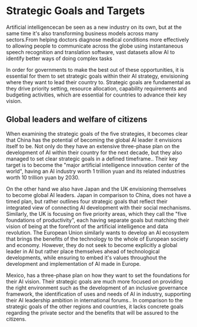 # Strategic Goals and Targets

Artificial intelligencecan be seen as a new industry on its own, but at the same time it's also transforming business models across many sectors.From helping doctors diagnose medical conditions more effectively to allowing people to communicate across the globe using instantaneous speech recognition and translation software, vast datasets allow AI to identify better ways of doing complex tasks

In order for governments to make the best out of these opportunities, it is essential for them to set strategic goals within their AI strategy, envisioning where they want to lead their country to. Strategic goals are fundamental as they drive priority setting, resource allocation, capability requirements and budgeting activities, which are essential for countries to advance their key vision.

## Global leaders and welfare of citizens

When examining the strategic goals of the five strategies, it becomes clear that China has the potential of becoming the global AI leader it envisions itself to be. Not only do they have an extensive three-phase plan on the development of AI within their country for the next decade, but they also managed to set clear strategic goals in a defined timeframe.. Their key target is to become the "major artificial intelligence innovation center of the world", having an AI industry worth 1 trillion yuan and its related industries worth 10 trillion yuan by 2030.

On the other hand we also have Japan and the UK envisioning themselves to become global AI leaders. Japan in comparison to China, does not have a timed plan, but rather outlines four strategic goals that reflect their integrated view of connecting AI development with their social mechanisms. Similarly, the UK is focusing on five priority areas, which they call the "five foundations of productivity", each having separate goals but matching their vision of being at the forefront of the artificial intelligence and data revolution. The European Union similarly wants to develop an AI ecosystem that brings the benefits of the technology to the whole of European society and economy. However, they do not seek to become explicitly a global leader in AI but rather place themselves ahead of technological developments, while ensuring to embed it's values throughout the development and implementation of AI made in Europe.

Mexico, has a three-phase plan on how they want to set the foundations for their AI vision. Their strategic goals are much more focused on providing the right environment such as the development of an inclusive governance framework, the identification of uses and needs of AI in industry, supporting their AI leadership ambition in international forums.. In comparison to the strategic goals of the other regions and countries, it lacks concrete goals regarding the private sector and the benefits that will be assured to the citizens.
